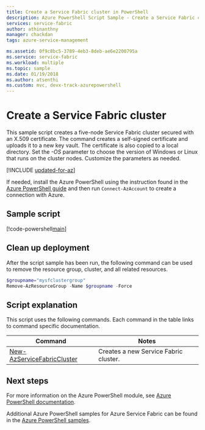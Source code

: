 ```yaml
---
title: Create a Service Fabric cluster in PowerShell
description: Azure PowerShell Script Sample - Create a Service Fabric cluster secured with an X.509 certificate.
services: service-fabric
author: athinanthny
manager: chackdan
tags: azure-service-management

ms.assetid: 0f9c8bc5-3789-4eb3-8deb-ae6e2200795a
ms.service: service-fabric
ms.workload: multiple
ms.topic: sample
ms.date: 01/19/2018
ms.author: atsenthi
ms.custom: mvc, devx-track-azurepowershell
---
```


# Create a Service Fabric cluster

This sample script creates a five-node Service Fabric cluster secured with an X.509 certificate.  The command creates a self-signed certificate and uploads it to a new key vault. The certificate is also copied to a local directory.  Set the *-OS* parameter to choose the version of Windows or Linux that runs on the cluster nodes.  Customize the parameters as needed.

[!INCLUDE [updated-for-az](../../../includes/updated-for-az.md)]

If needed, install the Azure PowerShell using the instruction found in the [Azure PowerShell guide](/powershell/azure/) and then run `Connect-AzAccount` to create a connection with Azure. 

## Sample script

[!code-powershell[main](../../../powershell_scripts/service-fabric/create-secure-cluster/create-secure-cluster.ps1 "Create a Service Fabric cluster")]

## Clean up deployment 

After the script sample has been run, the following command can be used to remove the resource group, cluster, and all related resources.

```powershell
$groupname="mysfclustergroup"
Remove-AzResourceGroup -Name $groupname -Force
```

## Script explanation

This script uses the following commands. Each command in the table links to command specific documentation.

| Command | Notes |
|---|---|
| [New-AzServiceFabricCluster](/powershell/module/az.servicefabric/New-azServiceFabricCluster) | Creates a new Service Fabric cluster. |

## Next steps

For more information on the Azure PowerShell module, see [Azure PowerShell documentation](/powershell/azure/).

Additional Azure PowerShell samples for Azure Service Fabric can be found in the [Azure PowerShell samples](../service-fabric-powershell-samples.md).
